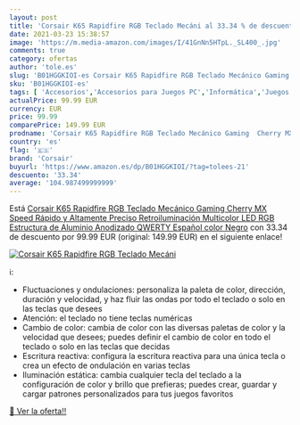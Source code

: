 ```yaml
---
layout: post
title: 'Corsair K65 Rapidfire RGB Teclado Mecáni al 33.34 % de descuento'
date: 2021-03-23 15:38:57
image: 'https://m.media-amazon.com/images/I/41GnNn5HTpL._SL400_.jpg'
comments: true
category: ofertas
author: 'tole.es'
slug: 'B01HGGKIOI-es Corsair K65 Rapidfire RGB Teclado Mecánico Gaming Cherry...'
sku: 'B01HGGKIOI-es'
tags: [ 'Accesorios','Accesorios para Juegos PC','Informática','Juegos y Accesorios para PC','Teclados para gamers para PC','Teclados, ratones y periféricos de entrada','Videojuegos','corsair','teclado', ]
actualPrice: 99.99 EUR
currency: EUR
price: 99.99
comparePrice: 149.99 EUR
prodname: 'Corsair K65 Rapidfire RGB Teclado Mecánico Gaming  Cherry MX Speed  Rápido y Altamente Preciso  Retroiluminación Multicolor LED RGB  Estructura de Aluminio Anodizado  QWERTY Español  color Negro'
country: 'es'
flag: '🇪🇸'
brand: 'Corsair'
buyurl: 'https://www.amazon.es/dp/B01HGGKIOI/?tag=tolees-21'
descuento: '33.34'
average: '104.987499999999'
---
```


Está [Corsair K65 Rapidfire RGB Teclado Mecánico Gaming  Cherry MX Speed  Rápido y Altamente Preciso  Retroiluminación Multicolor LED RGB  Estructura de Aluminio Anodizado  QWERTY Español  color Negro](https://www.amazon.es/dp/B01HGGKIOI/?tag=tolees-21) con 33.34 de descuento por 99.99 EUR (original: 149.99 EUR) en el siguiente enlace!

[![Corsair K65 Rapidfire RGB Teclado Mecáni](https://m.media-amazon.com/images/I/41GnNn5HTpL._SL400_.jpg)](https://www.amazon.es/dp/B01HGGKIOI/?tag=tolees-21)

ℹ️:

- Fluctuaciones y ondulaciones: personaliza la paleta de color, dirección, duración y velocidad, y haz fluir las ondas por todo el teclado o solo en las teclas que desees
- Atención: el teclado no tiene teclas numéricas
- Cambio de color: cambia de color con las diversas paletas de color y la velocidad que desees; puedes definir el cambio de color en todo el teclado o solo en las teclas que decidas
- Escritura reactiva: configura la escritura reactiva para una única tecla o crea un efecto de ondulación en varias teclas
- Iluminación estática: cambia cualquier tecla del teclado a la configuración de color y brillo que prefieras; puedes crear, guardar y cargar patrones personalizados para tus juegos favoritos

[🛒 Ver la oferta!!](https://www.amazon.es/dp/B01HGGKIOI/?tag=tolees-21)
